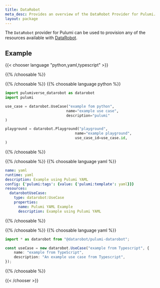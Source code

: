 ```yaml
---
title: DataRobot
meta_desc: Provides an overview of the DataRobot Provider for Pulumi.
layout: package
---
```


The `DataRobot` provider for Pulumi can be used to provision any of the resources available with [DataRobot](https://www.datarobot.com/).

## Example

{{< chooser language "python,yaml,typescript" >}}

{{% /choosable %}}

{{% /choosable %}}
{{% choosable language python %}}

```python
import pulumiverse_datarobot as datarobot
import pulumi

use_case = datarobot.UseCase("example fom python",
                            name="example use case",
                            description="pulumi"
)

playground = datarobot.Playground("playground",
                                name="example playground",
                                use_case_id=use_case.id,
)
```

{{% /choosable %}}

{{% /choosable %}}
{{% choosable language yaml %}}

```yaml
name: yaml
runtime: yaml
description: Example using Pulumi YAML 
config: {'pulumi:tags': {value: {'pulumi:template': yaml}}}
resources:
  datarobotUseCase:
    type: datarobot:UseCase
    properties:
      name: Pulumi YAML Example
      description: Example using Pulumi YAML
```

{{% /choosable %}}

{{% /choosable %}}
{{% choosable language yaml %}}

```typescript
import * as datarobot from "@datarobot/pulumi-datarobot";

const useCase = new datarobot.UseCase("example from Typescript", {
    name: "example from TypeScript",
    description: "An example use case from Typescript",
});
```

{{% /choosable %}}

{{< /chooser >}}
